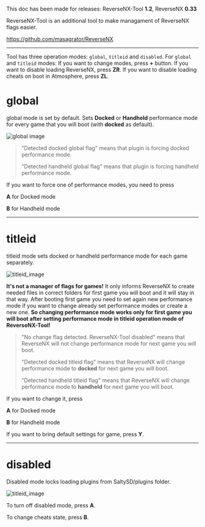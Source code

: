 This doc has been made for releases: ReverseNX-Tool **1.2**, ReverseNX **0.33**

ReverseNX-Tool is an additional tool to make managament of ReverseNX flags easier.

https://github.com/masagrator/ReverseNX

-------------

Tool has three operation modes: `global`, `titleid` and `disabled`.
For `global` and `titleid` modes:
If you want to change modes, press **+** button. 
If you want to disable loading ReverseNX, press **ZR**.
If you want to disable loading cheats on boot in Atmosphere, press **ZL**.

# global

global mode is set by default. Sets **Docked** or **Handheld** performance mode for every game that you will boot (with **docked** as default).

![global image](https://github.com/masagrator/ReverseNX-Tool/blob/master/docs/global.jpg?raw=true)

>"Detected docked global flag" means that plugin is forcing docked performance mode.
>
>"Detected handheld global flag" means that plugin is forcing handheld performance mode.

If you want to force one of performance modes, you need to press

**A** for Docked mode

**B** for Handheld mode

-------------

# titleid

titleid mode sets docked or handheld performance mode for each game separately.

![titleid_image](https://github.com/masagrator/ReverseNX-Tool/blob/master/docs/titleid.jpg?raw=true)

**It's not a manager of flags for games!** It only informs ReverseNX to create needed files in correct folders for first game you will boot and it will stay in that way. After booting first game you need to set again new performance mode if you want to change already set performance modes or create a new one. **So changing performance mode works only for first game you will boot after setting performance mode in titleid operation mode of ReverseNX-Tool!**

>"No change flag detected. ReverseNX-Tool disabled" means that ReverseNX will not change performance mode for next game you will boot.
>
>"Detected docked titleid flag" means that ReverseNX will change performance mode to **docked** for next game you will boot.
>
>"Detected handheld titleid flag" means that ReverseNX will change performance mode to **handheld** for next game you will boot.

If you want to change it, press

**A** for Docked mode

**B** for Handheld mode

If you want to bring default settings for game, press **Y**.

---

# disabled

Disabled mode locks loading plugins from SaltySD/plugins folder. 

![titleid_image](https://github.com/masagrator/ReverseNX-Tool/blob/master/docs/disabled.jpg?raw=true)

To turn off disabled mode, press **A**.

To change cheats state, press **B**.
